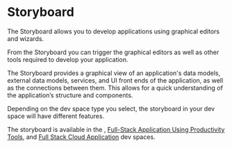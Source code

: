 <!-- loio6ca29416156647d3ad170d5004c9e782 -->

# Storyboard

The Storyboard allows you to develop applications using graphical editors and wizards.

From the Storyboard you can trigger the graphical editors as well as other tools required to develop your application.

The Storyboard provides a graphical view of an application's data models, external data models, services, and UI front ends of the application, as well as the connections between them. This allows for a quick understanding of the application’s structure and components.

Depending on the dev space type you select, the storyboard in your dev space will have different features.

The storyboard is available in the , [Full-Stack Application Using Productivity Tools](https://help.sap.com/docs/bas/developing-business-applications-using-productivity-tools/storyboard), and [Full Stack Cloud Application](https://help.sap.com/docs/bas/developing-cap-application-in-sap-business-application-studio/storyboard-and-project-explorer) dev spaces.

